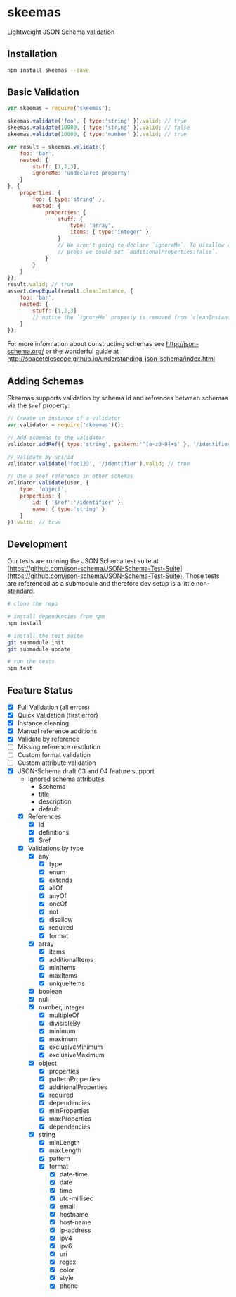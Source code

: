 # skeemas
Lightweight JSON Schema validation


## Installation
```bash
npm install skeemas --save
```


## Basic Validation
```js
var skeemas = require('skeemas');

skeemas.validate('foo', { type:'string' }).valid; // true
skeemas.validate(10000, { type:'string' }).valid; // false
skeemas.validate(10000, { type:'number' }).valid; // true

var result = skeemas.validate({
    foo: 'bar',
    nested: {
        stuff: [1,2,3],
        ignoreMe: 'undeclared property'
    }
}, {
    properties: {
        foo: { type:'string' },
        nested: {
            properties: {
                stuff: {
                    type: 'array',
                    items: { type:'integer' }
                }
                // We aren't going to declare `ignoreMe`. To disallow extra 
                // props we could set `additionalProperties:false`.
            }
        }
    }
}); 
result.valid; // true
assert.deepEqual(result.cleanInstance, {
    foo: 'bar',
    nested: {
        stuff: [1,2,3]
        // notice the `ignoreMe` property is removed from `cleanInstance`
    }
});
```

For more information about constructing schemas see http://json-schema.org/ or the wonderful guide at http://spacetelescope.github.io/understanding-json-schema/index.html


## Adding Schemas
Skeemas supports validation by schema id and refrences between schemas via the `$ref` property:

```js
// Create an instance of a validator
var validator = require('skeemas')();

// Add schemas to the validator
validator.addRef({ type:'string', pattern:'^[a-z0-9]+$' }, '/identifier');

// Validate by uri/id
validator.validate('foo123', '/identifier').valid; // true

// Use a $ref reference in other schemas
validator.validate(user, { 
    type: 'object',
    properties: {
        id: { '$ref':'/identifier' },
        name: { type:'string' }
    } 
}).valid; // true
```


## Development
Our tests are running the JSON Schema test suite at [https://github.com/json-schema/JSON-Schema-Test-Suite](https://github.com/json-schema/JSON-Schema-Test-Suite). Those tests are referenced as a submodule and therefore dev setup is a little non-standard.
```bash
# clone the repo

# install dependencies from npm
npm install

# install the test suite
git submodule init
git submodule update

# run the tests
npm test
```



## Feature Status

- [X] Full Validation (all errors)
- [X] Quick Validation (first error)
- [X] Instance cleaning
- [X] Manual reference additions
- [X] Validate by reference
- [ ] Missing reference resolution
- [ ] Custom format validation
- [ ] Custom attribute validation
- [X] JSON-Schema draft 03 and 04 feature support
    - Ignored schema attributes
        - $schema
        - title
        - description
        - default
    - [X] References
        - [X] id
        - [X] definitions
        - [X] $ref
    - [X] Validations by type
        - [X] any
            - [X] type
            - [X] enum
            - [X] extends
            - [X] allOf
            - [X] anyOf
            - [X] oneOf
            - [X] not
            - [X] disallow
            - [X] required
            - [X] format
        - [X] array
            - [X] items
            - [X] additionalItems
            - [X] minItems
            - [X] maxItems
            - [X] uniqueItems
        - [X] boolean
        - [X] null
        - [X] number, integer
            - [X] multipleOf
            - [X] divisibleBy
            - [X] minimum
            - [X] maximum
            - [X] exclusiveMinimum
            - [X] exclusiveMaximum
        - [X] object
            - [X] properties
            - [X] patternProperties
            - [X] additionalProperties
            - [X] required
            - [X] dependencies
            - [X] minProperties
            - [X] maxProperties
            - [X] dependencies
        - [X] string
            - [X] minLength
            - [X] maxLength
            - [X] pattern
            - [X] format
                - [X] date-time
                - [X] date
                - [X] time
                - [X] utc-millisec
                - [X] email
                - [X] hostname
                - [X] host-name
                - [X] ip-address
                - [X] ipv4
                - [X] ipv6
                - [X] uri
                - [X] regex
                - [X] color
                - [X] style
                - [X] phone
